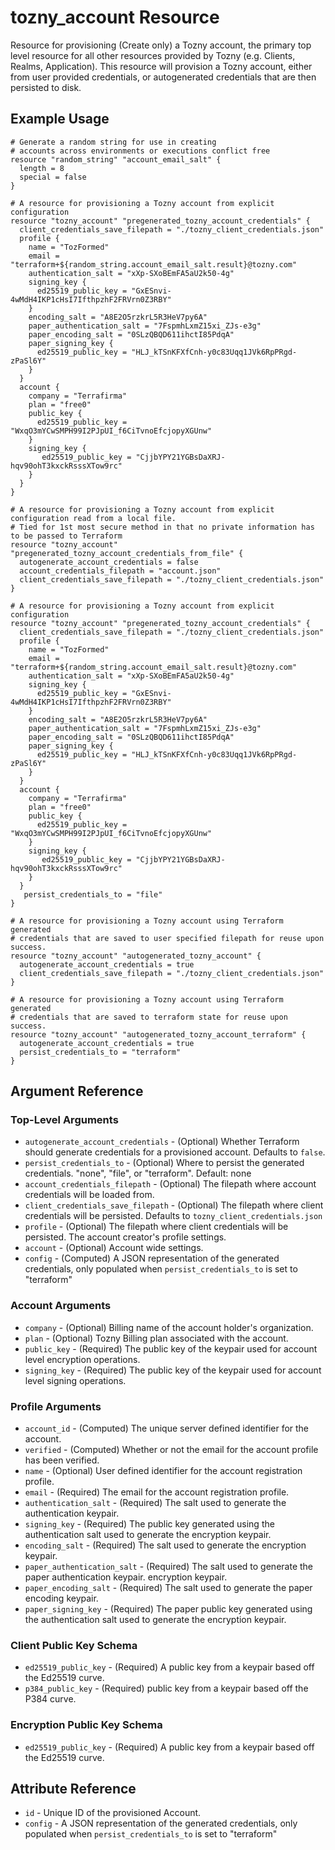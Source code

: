 # tozny_account Resource

Resource for provisioning (Create only) a Tozny account, the primary top level resource for all other resources provided by Tozny (e.g. Clients, Realms, Application). This resource will provision a Tozny account, either from user provided credentials, or autogenerated credentials that are then persisted to disk.

## Example Usage

```hcl
# Generate a random string for use in creating
# accounts across environments or executions conflict free
resource "random_string" "account_email_salt" {
  length = 8
  special = false
}

# A resource for provisioning a Tozny account from explicit configuration
resource "tozny_account" "pregenerated_tozny_account_credentials" {
  client_credentials_save_filepath = "./tozny_client_credentials.json"
  profile {
    name = "TozFormed"
    email = "terraform+${random_string.account_email_salt.result}@tozny.com"
    authentication_salt = "xXp-SXoBEmFA5aU2k50-4g"
    signing_key {
      ed25519_public_key = "GxESnvi-4wMdH4IKP1cHsI7IfthpzhF2FRVrn0Z3RBY"
    }
    encoding_salt = "A8E2O5rzkrL5R3HeV7py6A"
    paper_authentication_salt = "7FspmhLxmZ15xi_ZJs-e3g"
    paper_encoding_salt = "0SLzQBQD611ihctI85PdqA"
    paper_signing_key {
      ed25519_public_key = "HLJ_kTSnKFXfCnh-y0c83Uqq1JVk6RpPRgd-zPaSl6Y"
    }
  }
  account {
    company = "Terrafirma"
    plan = "free0"
    public_key {
      ed25519_public_key = "WxqO3mYCwSMPH99I2PJpUI_f6CiTvnoEfcjopyXGUnw"
    }
    signing_key {
       ed25519_public_key = "CjjbYPY21YGBsDaXRJ-hqv90ohT3kxckRsssXTow9rc"
    }
  }
}
```

```hcl
# A resource for provisioning a Tozny account from explicit configuration read from a local file.
# Tied for 1st most secure method in that no private information has to be passed to Terraform
resource "tozny_account" "pregenerated_tozny_account_credentials_from_file" {
  autogenerate_account_credentials = false
  account_credentials_filepath = "account.json"
  client_credentials_save_filepath = "./tozny_client_credentials.json"
}
```

```hcl
# A resource for provisioning a Tozny account from explicit configuration
resource "tozny_account" "pregenerated_tozny_account_credentials" {
  client_credentials_save_filepath = "./tozny_client_credentials.json"
  profile {
    name = "TozFormed"
    email = "terraform+${random_string.account_email_salt.result}@tozny.com"
    authentication_salt = "xXp-SXoBEmFA5aU2k50-4g"
    signing_key {
      ed25519_public_key = "GxESnvi-4wMdH4IKP1cHsI7IfthpzhF2FRVrn0Z3RBY"
    }
    encoding_salt = "A8E2O5rzkrL5R3HeV7py6A"
    paper_authentication_salt = "7FspmhLxmZ15xi_ZJs-e3g"
    paper_encoding_salt = "0SLzQBQD611ihctI85PdqA"
    paper_signing_key {
      ed25519_public_key = "HLJ_kTSnKFXfCnh-y0c83Uqq1JVk6RpPRgd-zPaSl6Y"
    }
  }
  account {
    company = "Terrafirma"
    plan = "free0"
    public_key {
      ed25519_public_key = "WxqO3mYCwSMPH99I2PJpUI_f6CiTvnoEfcjopyXGUnw"
    }
    signing_key {
       ed25519_public_key = "CjjbYPY21YGBsDaXRJ-hqv90ohT3kxckRsssXTow9rc"
    }
  }
   persist_credentials_to = "file"
}
```

```hcl
# A resource for provisioning a Tozny account using Terraform generated
# credentials that are saved to user specified filepath for reuse upon success.
resource "tozny_account" "autogenerated_tozny_account" {
  autogenerate_account_credentials = true
  client_credentials_save_filepath = "./tozny_client_credentials.json"
}
```

```hcl
# A resource for provisioning a Tozny account using Terraform generated
# credentials that are saved to terraform state for reuse upon success.
resource "tozny_account" "autogenerated_tozny_account_terraform" {
  autogenerate_account_credentials = true
  persist_credentials_to = "terraform"
}
```
## Argument Reference

### Top-Level Arguments

* `autogenerate_account_credentials` - (Optional) Whether Terraform should generate credentials for a provisioned account. Defaults to `false`.
* `persist_credentials_to` - (Optional) Where to persist the generated credentials. "none", "file", or "terraform". Default: none
* `account_credentials_filepath` - (Optional) The filepath where account credentials will be loaded from.
* `client_credentials_save_filepath` - (Optional) The filepath where client credentials will be persisted. Defaults to `tozny_client_credentials.json`
* `profile` - (Optional) The filepath where client credentials will be persisted. The account creator's profile settings.
* `account` - (Optional) Account wide settings.
* `config` - (Computed) A JSON representation of the generated credentials, only populated when `persist_credentials_to` is set to "terraform"

### Account Arguments

* `company` - (Optional) Billing name of the account holder's organization.
* `plan` - (Optional) Tozny Billing plan associated with the account.
* `public_key` - (Required) The public key of the keypair used for account level encryption operations.
* `signing_key` - (Required) The public key of the keypair used for account level signing operations.

### Profile Arguments

* `account_id` - (Computed) The unique server defined identifier for the account.
* `verified` - (Computed) Whether or not the email for the account profile has been verified.
* `name` - (Optional) User defined identifier for the account registration profile.
* `email` - (Required) The email for the account registration profile.
* `authentication_salt` - (Required) The salt used to generate the authentication keypair.
* `signing_key` - (Required) The public key generated using the authentication salt used to generate the encryption keypair.
* `encoding_salt` - (Required) The salt used to generate the encryption keypair.
* `paper_authentication_salt` - (Required) The salt used to generate the paper authentication keypair.
encryption keypair.
* `paper_encoding_salt` - (Required) The salt used to generate the paper encoding keypair.
* `paper_signing_key` - (Required) The paper public key generated using the authentication salt used to generate the encryption keypair.

### Client Public Key Schema

* `ed25519_public_key` - (Required) A public key from a keypair based off the Ed25519 curve.
* `p384_public_key` - (Required)  public key from a keypair based off the P384 curve.

### Encryption Public Key Schema

* `ed25519_public_key` - (Required) A public key from a keypair based off the Ed25519 curve.

## Attribute Reference

* `id` - Unique ID of the provisioned Account.
* `config` - A JSON representation of the generated credentials, only populated when `persist_credentials_to` is set to "terraform"
